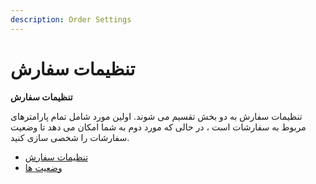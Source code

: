```yaml
---
description: Order Settings
---
```


# تنظیمات سفارش

**تنظیمات سفارش**

تنظیمات سفارش به دو بخش تقسیم می شوند. اولین مورد شامل تمام پارامترهای مربوط به سفارشات است ، در حالی که مورد دوم به شما امکان می دهد تا وضعیت سفارشات را شخصی سازی کنید.

* [تنظیمات سفارش](تنظیمات%20سفارش)
* [وضعیت ها](لینک%20به%20%20وضعیت%20ها)

